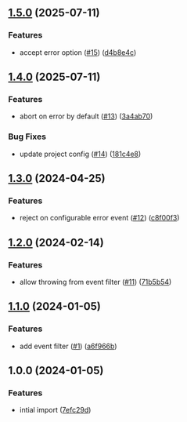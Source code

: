 ## [1.5.0](https://github.com/achingbrain/race-event/compare/v1.4.0...v1.5.0) (2025-07-11)

### Features

* accept error option ([#15](https://github.com/achingbrain/race-event/issues/15)) ([d4b8e4c](https://github.com/achingbrain/race-event/commit/d4b8e4c506ed632923152a5ed79f6d364af16921))

## [1.4.0](https://github.com/achingbrain/race-event/compare/v1.3.0...v1.4.0) (2025-07-11)

### Features

* abort on error by default ([#13](https://github.com/achingbrain/race-event/issues/13)) ([3a4ab70](https://github.com/achingbrain/race-event/commit/3a4ab70b99420f079911cf3caf30ae60e6c36c12))

### Bug Fixes

* update project config ([#14](https://github.com/achingbrain/race-event/issues/14)) ([181c4e8](https://github.com/achingbrain/race-event/commit/181c4e8c5c660ee79ff7914bc241a1203870130c))

## [1.3.0](https://github.com/achingbrain/race-event/compare/v1.2.0...v1.3.0) (2024-04-25)


### Features

* reject on configurable error event ([#12](https://github.com/achingbrain/race-event/issues/12)) ([c8f00f3](https://github.com/achingbrain/race-event/commit/c8f00f3c1c3228bec9d7dbd7d6e9c6f8dca94904))

## [1.2.0](https://github.com/achingbrain/race-event/compare/v1.1.0...v1.2.0) (2024-02-14)


### Features

* allow throwing from event filter ([#11](https://github.com/achingbrain/race-event/issues/11)) ([71b5b54](https://github.com/achingbrain/race-event/commit/71b5b54fe0fce1a601ba31a80f588b694e347ccd))

## [1.1.0](https://github.com/achingbrain/race-event/compare/v1.0.0...v1.1.0) (2024-01-05)


### Features

* add event filter ([#1](https://github.com/achingbrain/race-event/issues/1)) ([a6f966b](https://github.com/achingbrain/race-event/commit/a6f966bbb36773a859fdaba4d0470bd24470089e))

## 1.0.0 (2024-01-05)


### Features

* intial import ([7efc29d](https://github.com/achingbrain/race-event/commit/7efc29d7102a398dfe3702c291bd045498ca31c2))
